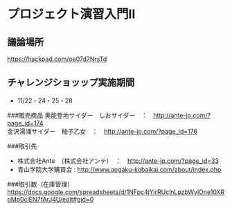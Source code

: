 # プロジェクト演習入門Ⅱ

## 議論場所
https://hackpad.com/oe07d7NrsTd

## チャレンジショッップ実施期間
* 11/22・24・25・28

###販売商品
奥能登地サイダー　しおサイダー　：　http://ante-jp.com/?page_id=174  
金沢湯涌サイダー　柚子乙女　：　http://ante-jp.com/?page_id=176

###取引先
* 株式会社Ante　（株式会社アンテ）　：　http://ante-jp.com/?page_id=33
* 青山学院大学購買会 : http://www.aogaku-kobaikai.com/about/index.php

###取引数（在庫管理）
https://docs.google.com/spreadsheets/d/1NFpc4jYirRUclnLpzbWylOne10XRoMp0clEN7fArJ4U/edit#gid=0
